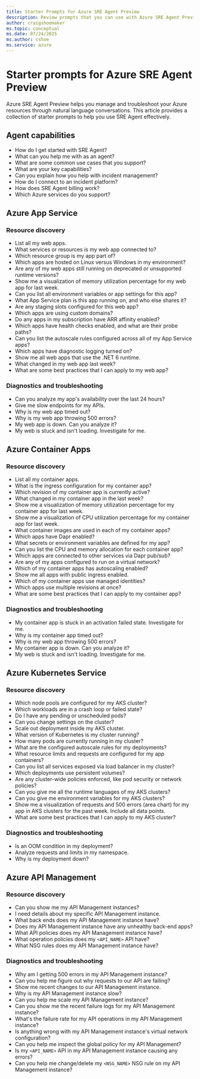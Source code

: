 ```yaml
---
title: Starter Prompts for Azure SRE Agent Preview
description: Review prompts that you can use with Azure SRE Agent Preview.
author: craigshoemaker
ms.topic: conceptual
ms.date: 07/24/2025
ms.author: cshoe
ms.service: azure
---
```


# Starter prompts for Azure SRE Agent Preview

Azure SRE Agent Preview helps you manage and troubleshoot your Azure resources through natural language conversations. This article provides a collection of starter prompts to help you use SRE Agent effectively.

## Agent capabilities

- How do I get started with SRE Agent?
- What can you help me with as an agent?
- What are some common use cases that you support?
- What are your key capabilities?
- Can you explain how you help with incident management?
- How do I connect to an incident platform?
- How does SRE Agent billing work?
- Which Azure services do you support?

## Azure App Service

### Resource discovery

- List all my web apps.
- What services or resources is my web app connected to?
- Which resource group is my app part of?
- Which apps are hosted on Linux versus Windows in my environment?
- Are any of my web apps still running on deprecated or unsupported runtime versions?
- Show me a visualization of memory utilization percentage for my web app for last week.
- Can you list all environment variables or app settings for this app?
- What App Service plan is this app running on, and who else shares it?
- Are any staging slots configured for this web app?
- Which apps are using custom domains?
- Do any apps in my subscription have ARR affinity enabled?
- Which apps have health checks enabled, and what are their probe paths?
- Can you list the autoscale rules configured across all of my App Service apps?
- Which apps have diagnostic logging turned on?
- Show me all web apps that use the .NET 6 runtime.
- What changed in my web app last week?
- What are some best practices that I can apply to my web app?

### Diagnostics and troubleshooting

- Can you analyze my app's availability over the last 24 hours?
- Give me slow endpoints for my APIs.
- Why is my web app timed out?
- Why is my web app throwing 500 errors?
- My web app is down. Can you analyze it?
- My web is stuck and isn't loading. Investigate for me.

## Azure Container Apps

### Resource discovery

- List all my container apps.
- What is the ingress configuration for my container app?
- Which revision of my container app is currently active?
- What changed in my container app in the last week?
- Show me a visualization of memory utilization percentage for my container app for last week.
- Show me a visualization of CPU utilization percentage for my container app for last week.
- What container images are used in each of my container apps?
- Which apps have Dapr enabled?
- What secrets or environment variables are defined for my app?
- Can you list the CPU and memory allocation for each container app?
- Which apps are connected to other services via Dapr pub/sub?
- Are any of my apps configured to run on a virtual network?
- Which of my container apps has autoscaling enabled?
- Show me all apps with public ingress enabled.
- Which of my container apps use managed identities?
- Which apps use multiple revisions at once?
- What are some best practices that I can apply to my container app?

### Diagnostics and troubleshooting

- My container app is stuck in an activation failed state. Investigate for me.
- Why is my container app timed out?
- Why is my web app throwing 500 errors?
- My container app is down. Can you analyze it?
- My web is stuck and isn't loading. Investigate for me.

## Azure Kubernetes Service

### Resource discovery

- Which node pools are configured for my AKS cluster?
- Which workloads are in a crash loop or failed state?
- Do I have any pending or unscheduled pods?
- Can you change settings on the cluster?
- Scale out deployment inside my AKS cluster.
- What version of Kubernetes is my cluster running?
- How many pods are currently running in my cluster?
- What are the configured autoscale rules for my deployments?
- What resource limits and requests are configured for my app containers?
- Can you list all services exposed via load balancer in my cluster?
- Which deployments use persistent volumes?
- Are any cluster-wide policies enforced, like pod security or network policies?
- Can you give me all the runtime languages of my AKS clusters?
- Can you give me environment variables for my AKS clusters?
- Show me a visualization of requests and 500 errors (area chart) for my app in AKS clusters for the past week. Include all data points.
- What are some best practices that I can apply to my AKS cluster?

### Diagnostics and troubleshooting

- Is an OOM condition in my deployment?
- Analyze requests and limits in my namespace.
- Why is my deployment down?

## Azure API Management

### Resource discovery

- Can you show me my API Management instances?
- I need details about my specific API Management instance.
- What back ends does my API Management instance have?
- Does my API Management instance have any unhealthy back-end apps?
- What API policies does my API Management instance have?
- What operation policies does my `<API_NAME>` API have?
- What NSG rules does my API Management instance have?

### Diagnostics and troubleshooting

- Why am I getting 500 errors in my API Management instance?
- Can you help me figure out why requests to our API are failing?
- Show me recent changes to our API Management instance.
- Why is my API Management instance slow?
- Can you help me scale my API Management instance?
- Can you show me the recent failure logs for my API Management instance?
- What's the failure rate for my API operations in my API Management instance?
- Is anything wrong with my API Management instance's virtual network configuration?
- Can you help me inspect the global policy for my API Management?
- Is my `<API_NAME>` API in my API Management instance causing any errors?
- Can you help me change/delete my `<NSG_NAME>` NSG rule on my API Management instance?
